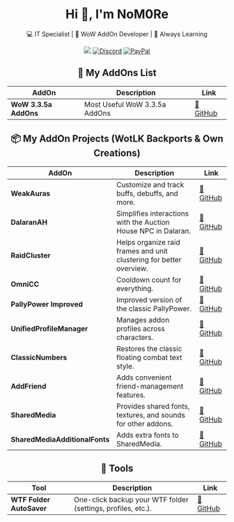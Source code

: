 <div align="center">
<h1>Hi 👋, I'm NoM0Re</h1>
<p>
  💻 IT Specialist | 🧩 WoW AddOn Developer | 🧠 Always Learning
</p>

![](https://komarev.com/ghpvc/?username=NoM0Re&style=plastic&color=red) [![Discord](https://img.shields.io/discord/259362419372064778?style=flat&logo=discord&label=Discord)](https://discord.gg/UXSc7nt) [![PayPal](https://img.shields.io/badge/Buy_me_a_coffee-100000?style=flat&logo=PayPal&logoColor=white&labelColor=3b7bbf&color=grey)](https://streamelements.com/nom0ree/tip)

## 📁 My AddOns List

| AddOn | Description | Link |
|--------|--------------|------|
| **WoW 3.3.5a AddOns** | Most Useful WoW 3.3.5a AddOns | [🔗 GitHub](https://github.com/NoM0Re/WoW-3.3.5a-Addons) |



## 📦 My AddOn Projects (WotLK Backports & Own Creations)

| AddOn | Description | Link |
|--------|--------------|------|
| **WeakAuras** | Customize and track buffs, debuffs, and more. | [🔗 GitHub](https://github.com/NoM0Re/WeakAuras-WotLK) |
| **DalaranAH** | Simplifies interactions with the Auction House NPC in Dalaran. | [🔗 GitHub](https://github.com/NoM0Re/DalaranAH) |
| **RaidCluster** | Helps organize raid frames and unit clustering for better overview. | [🔗 GitHub](https://github.com/NoM0Re/RaidCluster) |
| **OmniCC** | Cooldown count for everything. | [🔗 GitHub](https://github.com/NoM0Re/OmniCC-WotLK) |
| **PallyPower Improved** | Improved version of the classic PallyPower. | [🔗 GitHub](https://github.com/NoM0Re/PallyPower-Improved-3.3.5) |
| **UnifiedProfileManager** | Manages addon profiles across characters. | [🔗 GitHub](https://github.com/NoM0Re/UnifiedProfileManager-WotLK) |
| **ClassicNumbers** | Restores the classic floating combat text style. | [🔗 GitHub](https://github.com/NoM0Re/ClassicNumbers-WotLK) |
| **AddFriend** | Adds convenient friend-management features. | [🔗 GitHub](https://github.com/NoM0Re/AddFriend-3.3.5a) |
| **SharedMedia** | Provides shared fonts, textures, and sounds for other addons. | [🔗 GitHub](https://github.com/NoM0Re/SharedMedia) |
| **SharedMediaAdditionalFonts** | Adds extra fonts to SharedMedia. | [🔗 GitHub](https://github.com/NoM0Re/SharedMediaAdditionalFonts) |

## 🧰 Tools

| Tool | Description | Link |
|------|--------------|------|
| **WTF Folder AutoSaver** | One-click backup your WTF folder (settings, profiles, etc.). | [🔗 GitHub](https://github.com/NoM0Re/WTF-Folder-AutoSaver) |
</div>
